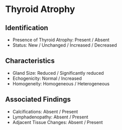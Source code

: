
# Thyroid Atrophy

## Identification
- Presence of Thyroid Atrophy: Present / Absent
- Status: New / Unchanged / Increased / Decreased

## Characteristics
- Gland Size: Reduced / Significantly reduced
- Echogenicity: Normal / Increased
- Homogeneity: Homogeneous / Heterogeneous

## Associated Findings
- Calcifications: Absent / Present
- Lymphadenopathy: Absent / Present
- Adjacent Tissue Changes: Absent / Present
